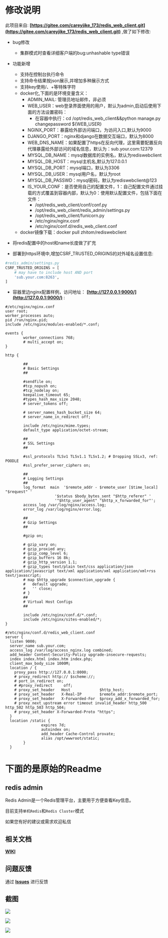 # 修改说明

此项目来自: **[https://gitee.com/careyjike_173/redis_web_client.git](https://gitee.com/careyjike_173/redis_web_client.git)** ,做了如下修改:

- bug修改
  - 集群模式时查看详细客户端的bug:unhashable type错误

- 功能新增
  - 支持在控制台执行命令
  - 支持命令结果按json展示,并增加多种展示方式
  - 支持key使用/、+等特殊字符
  - docker化,下面的是环境变量含义：
    - ADMIN_MAIL: 管理员地址邮件，非必须
    - WEB_USER：web登录界面使用的用户，默认为admin,启动后使用下面的方法设置密码：
      - 在容器中执行：cd /opt/redis_web_client&&python manage.py changepassword ${WEB_USER}
    - NGINX_PORT：暴露给外部访问端口，为访问入口,默认为9000
    - DJANGO_PORT：nginx和django在数据交互端口，默认为8000
    - WEB_DNS_NAME：如果配置了https在反向代理，这里需要配置反向代理暴露给外部访问的域名信息，默认为：sub.your.com:12379
    - MYSQL_DB_NAME：mysql数据库的实例名，默认为rediswebclient
    - MYSQL_DB_HOST：mysql主机名,默认为127.0.0.1
    - MYSQL_DB_PORT：mysql端口，默认为3306
    - MYSQL_DB_USER：mysql用户名，默认为root
    - MYSQL_DB_PASSWD：mysql密码，默认为rediswebclient@123
    - IS_YOUR_CONF：是否使用自己的配置文件，1：自己配置文件通过挂载的方式覆盖到容器内部，默认为0：使用默认配置文件，包括下面在文件：
      - /opt/redis_web_client/conf/conf.py
      - /opt/redis_web_client/redis_admin/settings.py
      - /opt/redis_web_client/funicorn.py
      - /etc/nginx/nginx.conf
      - /etc/nginx/conf.d/redis_web_client.conf
  - docker镜像下载：docker pull zhitom/rediswebclient

- 将redis配置中的host和name长度做了扩充
- 部署到https环境中,增加CSRF_TRUSTED_ORIGINS的对外域名设置信息:

```python
#redis_admin/settings.py
CSRF_TRUSTED_ORIGINS = [
    # may have to include host AND port
    'sub.your.com:8263',
]
```

- 容器里边nginx配置样例，访问地址： **[http://127.0.0.1:9000/](http://127.0.0.1:9000/)** :

```nginx
#/etc/nginx/nginx.conf
user root;
worker_processes auto;
pid /run/nginx.pid;
include /etc/nginx/modules-enabled/*.conf;

events {
        worker_connections 768;
        # multi_accept on;
}

http {

        ##
        # Basic Settings
        ##

        #sendfile on;
        #tcp_nopush on;
        #tcp_nodelay on;
        keepalive_timeout 65;
        #types_hash_max_size 2048;
        # server_tokens off;

        # server_names_hash_bucket_size 64;
        # server_name_in_redirect off;

        include /etc/nginx/mime.types;
        default_type application/octet-stream;

        ##
        # SSL Settings
        ##

        #ssl_protocols TLSv1 TLSv1.1 TLSv1.2; # Dropping SSLv3, ref: POODLE
        #ssl_prefer_server_ciphers on;

        ##
        # Logging Settings
        ##
        log_format  main  '$remote_addr - $remote_user [$time_local] "$request" '
                      '$status $body_bytes_sent "$http_referer" '
                      '"$http_user_agent" "$http_x_forwarded_for"';
        access_log /var/log/nginx/access.log;
        error_log /var/log/nginx/error.log;

        ##
        # Gzip Settings
        ##

        #gzip on;

        # gzip_vary on;
        # gzip_proxied any;
        # gzip_comp_level 6;
        # gzip_buffers 16 8k;
        # gzip_http_version 1.1;
        # gzip_types text/plain text/css application/json application/javascript text/xml application/xml application/xml+rss text/javascript;
        # map $http_upgrade $connection_upgrade {
        #   default upgrade;
        #   '' close;
        # }
        ##
        # Virtual Host Configs
        ##

        include /etc/nginx/conf.d/*.conf;
        include /etc/nginx/sites-enabled/*;
}

```

```nginx
#/etc/nginx/conf.d/redis_web_client.conf
server {
  listen 9000;
  server_name sub.your.com;
  access_log /var/log/access_nginx.log combined;
  add_header Content-Security-Policy upgrade-insecure-requests;
  index index.html index.htm index.php;
  client_max_body_size 1000M;
  location / {
    proxy_pass http://127.0.0.1:8000;
    # proxy_redirect http:// $scheme://;
    # port_in_redirect on;
    # #proxy_redirect     off;
    # proxy_set_header   Host             $http_host;
    # proxy_set_header   X-Real-IP        $remote_addr:$remote_port;
    # proxy_set_header   X-Forwarded-For  $proxy_add_x_forwarded_for;
    # proxy_next_upstream error timeout invalid_header http_500 http_502 http_503 http_504;
    # proxy_set_header X-Forwarded-Proto "https"; 
  }
  location /static {
                expires 7d;
                autoindex on;
                add_header Cache-Control provate;
                alias /opt/wwwroot/static;
        }
  }
```

# 下面的是原始的Readme

## redis admin

Redis Admin是一个Redis管理平台，主要用于方便查看Key信息。

目前支持`单机Redis`和`Redis Cluster`模式

如果您有好的建议或需求欢迎私信

## 相关文档
**[WIKI](https://gitee.com/careyjike_173/redis_web_client/wikis/Home)**

## 问题反馈
通过 **[Issues](https://gitee.com/careyjike_173/redis_web_client/issues)** 进行反馈

## 截图

![](https://gitee.com/careyjike_173/redis_web_client/raw/master/static/img/1.png)

![](https://gitee.com/careyjike_173/redis_web_client/raw/master/static/img/2.png)

![](https://gitee.com/careyjike_173/redis_web_client/raw/master/static/img/3.png)
